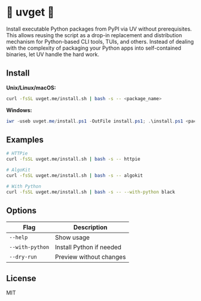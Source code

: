 # 🪽 uvget 🪽

Install executable Python packages from PyPI via UV without prerequisites. This allows reusing the script as a drop-in replacement and distribution mechanism for Python-based CLI tools, TUIs, and others. Instead of dealing with the complexity of packaging your Python apps into self-contained binaries, let UV handle the hard work.

## Install

**Unix/Linux/macOS:**
```bash
curl -fsSL uvget.me/install.sh | bash -s -- <package_name>
```

**Windows:**
```powershell
iwr -useb uvget.me/install.ps1 -OutFile install.ps1; .\install.ps1 <package_name>
```

## Examples

```bash
# HTTPie
curl -fsSL uvget.me/install.sh | bash -s -- httpie

# AlgoKit  
curl -fsSL uvget.me/install.sh | bash -s -- algokit

# With Python
curl -fsSL uvget.me/install.sh | bash -s -- --with-python black
```

## Options

| Flag | Description |
|------|-------------|
| `--help` | Show usage |
| `--with-python` | Install Python if needed |
| `--dry-run` | Preview without changes |

## License

MIT
